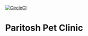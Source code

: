 

[![CircleCI](https://circleci.com/gh/paritosh9423/paritosh-pet-clininc.svg?style=svg)](https://circleci.com/gh/paritosh9423/paritosh-pet-clininc)
# Paritosh Pet Clinic
